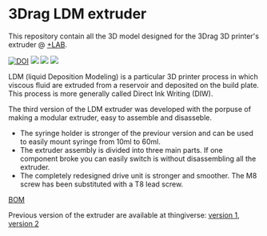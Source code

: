 # 3Drag LDM extruder

This repository contain all the 3D model designed for the 3Drag 3D printer's extruder @ [+LAB](www.piulab.it).

[![DOI](https://zenodo.org/badge/DOI/10.5281/zenodo.4283445.svg)](https://doi.org/10.5281/zenodo.4283445)
![](https://img.shields.io/badge/CAD-fusion360-orange?style=plastic&logo=autodesk)
![](https://img.shields.io/github/license/am-craft/3Drag_LDM_extruder?color=green&style=plastic)
![](https://img.shields.io/github/v/release/am-craft/3Drag_LDM_extruder?style=plastic)


LDM (liquid Deposition Modeling) is a particular 3D printer process in which viscous fluid are extruded from a reservoir and deposited on the build plate. This process is more generally called Direct Ink Writing (DIW).

The third version of the LDM extruder was developed with the porpuse of making a modular extruder, easy to assemble and disasseble.
- The syringe holder is stronger of the previour version and can be used to easily mount syringe from 10ml to 60ml.
- The extruder assembly is divided into three main parts. If one component broke you can easily switch is without disassembling all the extruder.
- The completely redesigned drive unit is stronger and smoother. The M8 screw has been substituted with a T8 lead screw.

[BOM](https://github.com/am-craft/3Drag_LDM_extruder/blob/main/BOM.md)

Previous version of the extruder are available at thingiverse: [version 1](https://www.thingiverse.com/thing:482873), [version 2](https://www.thingiverse.com/thing:4635819)
